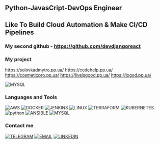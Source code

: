 ## Python-JavasCript-DevOps Engineer
## Like To Build Cloud Automation & Make CI/CD Pipelines

### My second github - https://github.com/devdjangoreact

### My project
https://solovkadmytro.pp.ua/
https://codehelp.pp.ua/
https://cosmeticpro.pp.ua/
https://liveisgood.pp.ua/
https://logod.pp.ua/



![MYSQL](https://img.shields.io/badge/-SQL-000000?style=plastic&logo=mysql&logoColor=eaed0b)

### Languages and Tools
![AWS](https://img.shields.io/badge/-AWS-000000?style=plastic&logo=amazon&logoColor=eaed0b)
![DOCKER](https://img.shields.io/badge/-DOCKER-000000?style=plastic&logo=docker&logoColor=eaed0b)
![JENKINS](https://img.shields.io/badge/-JENKINS-000000?style=plastic&logo=jenkins&logoColor=eaed0b)
![LINUX](https://img.shields.io/badge/-LINUX-000000?style=plastic&logo=linux&logoColor=eaed0b)
![TERRAFORM](https://img.shields.io/badge/-TERRAFORM-000000?style=plastic&logo=terraform&logoColor=eaed0b)
![KUBERNETES](https://img.shields.io/badge/-KUBERNETES-000000?style=plastic&logo=kubernetes&logoColor=eaed0b)
![python](https://img.shields.io/badge/-PYTHON-000000?style=plastic&logo=python&logoColor=eaed0b)
![ANSIBLE](https://img.shields.io/badge/-ANSIBLE-000000?style=plastic&logo=ansible&logoColor=eaed0b)
![MYSQL](https://img.shields.io/badge/-SQL-000000?style=plastic&logo=mysql&logoColor=eaed0b)

### Contact me
[![TELEGRAM](https://img.shields.io/badge/-TELEGRAM-000000?style=plastic&logo=telegram&logoColor=eaed0b)](https://web.telegram.org/k/#@dimaslvk)
[![EMAIL](https://img.shields.io/badge/-EMAIL-000000?style=plastic&logo=gmail&logoColor=eaed0b)](mailto:devdjangoreact@gmail.com)
[![LINKEDIN](https://img.shields.io/badge/-LINKEDIN-000000?style=plastic&logo=linkedin&logoColor=eaed0b)](https://www.linkedin.com/in/dmytro-solovka/)
 
